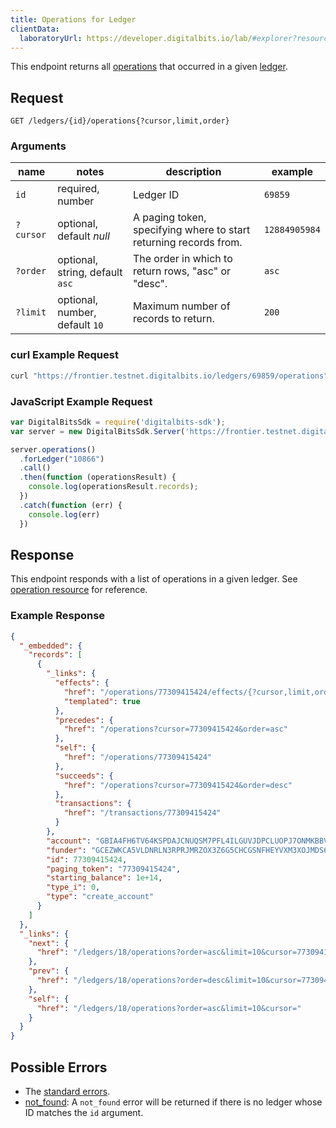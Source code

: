 ```yaml
---
title: Operations for Ledger
clientData:
  laboratoryUrl: https://developer.digitalbits.io/lab/#explorer?resource=operations&endpoint=for_ledger
---
```


This endpoint returns all [operations](../resources/operation.md) that occurred in a given [ledger](../resources/ledger.md).

## Request

```
GET /ledgers/{id}/operations{?cursor,limit,order}
```

### Arguments

| name     | notes                          | description                                                      | example      |
| ------   | -------                        | -----------                                                      | -------      |
| `id`     | required, number               | Ledger ID                                                        | `69859`      |
| `?cursor`| optional, default _null_       | A paging token, specifying where to start returning records from.| `12884905984`|
| `?order` | optional, string, default `asc`| The order in which to return rows, "asc" or "desc".              | `asc`        |
| `?limit` | optional, number, default `10` | Maximum number of records to return.                             | `200`        |

### curl Example Request

```sh
curl "https://frontier.testnet.digitalbits.io/ledgers/69859/operations"
```

### JavaScript Example Request

```js
var DigitalBitsSdk = require('digitalbits-sdk');
var server = new DigitalBitsSdk.Server('https://frontier.testnet.digitalbits.io');

server.operations()
  .forLedger("10866")
  .call()
  .then(function (operationsResult) {
    console.log(operationsResult.records);
  })
  .catch(function (err) {
    console.log(err)
  })
```

## Response

This endpoint responds with a list of operations in a given ledger.  See [operation resource](../resources/operation.md) for reference.

### Example Response

```json
{
  "_embedded": {
    "records": [
      {
        "_links": {
          "effects": {
            "href": "/operations/77309415424/effects/{?cursor,limit,order}",
            "templated": true
          },
          "precedes": {
            "href": "/operations?cursor=77309415424&order=asc"
          },
          "self": {
            "href": "/operations/77309415424"
          },
          "succeeds": {
            "href": "/operations?cursor=77309415424&order=desc"
          },
          "transactions": {
            "href": "/transactions/77309415424"
          }
        },
        "account": "GBIA4FH6TV64KSPDAJCNUQSM7PFL4ILGUVJDPCLUOPJ7ONMKBBVUQHRO",
        "funder": "GCEZWKCA5VLDNRLN3RPRJMRZOX3Z6G5CHCGSNFHEYVXM3XOJMDS674JZ",
        "id": 77309415424,
        "paging_token": "77309415424",
        "starting_balance": 1e+14,
        "type_i": 0,
        "type": "create_account"
      }
    ]
  },
  "_links": {
    "next": {
      "href": "/ledgers/18/operations?order=asc&limit=10&cursor=77309415424"
    },
    "prev": {
      "href": "/ledgers/18/operations?order=desc&limit=10&cursor=77309415424"
    },
    "self": {
      "href": "/ledgers/18/operations?order=asc&limit=10&cursor="
    }
  }
}
```

## Possible Errors

- The [standard errors](../errors.md#Standard-Errors).
- [not_found](../errors/not-found.md): A `not_found` error will be returned if there is no ledger whose ID matches the `id` argument.
